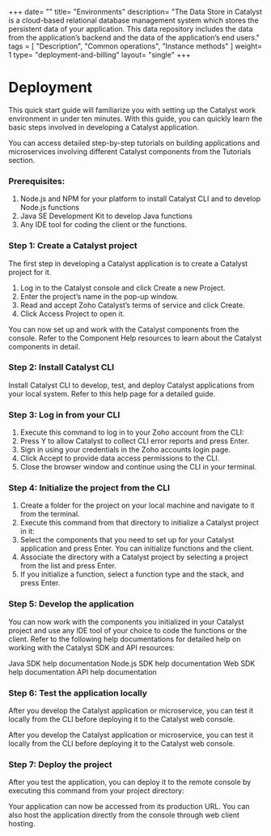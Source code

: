 +++
date= ""
title= "Environments"
description= "The Data Store in Catalyst is a cloud-based relational database management system which stores the persistent data of your application. This data repository includes the data from the application’s backend and the data of the application’s end users."
tags = [ "Description", "Common operations", "Instance methods" ]
weight= 1
type= "deployment-and-billing"
layout= "single"
+++
# Deployment

This quick start guide will familiarize you with setting up the Catalyst work environment in under ten minutes. With this guide, you can quickly learn the basic steps involved in developing a Catalyst application.

You can access detailed step-by-step tutorials on building applications and microservices involving different Catalyst components from the Tutorials section.

### Prerequisites:

1. Node.js and NPM for your platform to install Catalyst CLI and to develop Node.js functions 
2. Java SE Development Kit to develop Java functions 
3. Any IDE tool for coding the client or the functions.

### Step 1: Create a Catalyst project

The first step in developing a Catalyst application is to create a Catalyst project for it.

1. Log in to the Catalyst console and click Create a new Project. 
2. Enter the project’s name in the pop-up window. 
3. Read and accept Zoho Catalyst’s terms of service and click Create. 
4. Click Access Project to open it.

You can now set up and work with the Catalyst components from the console. Refer to the Component Help resources to learn about the Catalyst components in detail.

### Step 2: Install Catalyst CLI

Install Catalyst CLI to develop, test, and deploy Catalyst applications from your local system. Refer to this help page for a detailed guide.

### Step 3: Log in from your CLI

1. Execute this command to log in to your Zoho account from the CLI:
2. Press Y to allow Catalyst to collect CLI error reports and press Enter. 
3. Sign in using your credentials in the Zoho accounts login page. 
4. Click Accept to provide data access permissions to the CLI. 
5. Close the browser window and continue using the CLI in your terminal.

### Step 4: Initialize the project from the CLI

1. Create a folder for the project on your local machine and navigate to it from the terminal. 
2. Execute this command from that directory to initialize a Catalyst project in it:
3. Select the components that you need to set up for your Catalyst application and press Enter. You can initialize functions and the client.
4. Associate the directory with a Catalyst project by selecting a project from the list and press Enter. 
5. If you initialize a function, select a function type and the stack, and press Enter.

### Step 5: Develop the application

You can now work with the components you initialized in your Catalyst project and use any IDE tool of your choice to code the functions or the client. Refer to the following help documentations for detailed help on working with the Catalyst SDK and API resources:

 Java SDK help documentation 
 Node.js SDK help documentation 
 Web SDK help documentation 
 API help documentation

### Step 6: Test the application locally

After you develop the Catalyst application or microservice, you can test it locally from the CLI before deploying it to the Catalyst web console.

After you develop the Catalyst application or microservice, you can test it locally from the CLI before deploying it to the Catalyst web console.

### Step 7: Deploy the project

After you test the application, you can deploy it to the remote console by executing this command from your project directory:

Your application can now be accessed from its production URL. You can also host the application directly from the console through web client hosting.